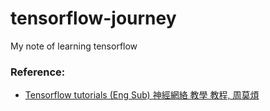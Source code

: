 # tensorflow-journey
My note of learning tensorflow

### Reference:
* [Tensorflow tutorials (Eng Sub) 神經網絡 教學 教程, 周莫煩][1]

[1]:https://www.youtube.com/playlist?list=PLXO45tsB95cKI5AIlf5TxxFPzb-0zeVZ8
